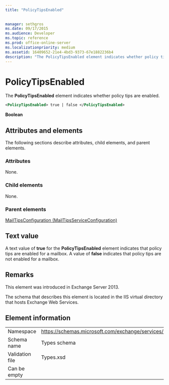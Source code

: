 ```yaml
---
title: "PolicyTipsEnabled"
 
 
manager: sethgros
ms.date: 09/17/2015
ms.audience: Developer
ms.topic: reference
ms.prod: office-online-server
ms.localizationpriority: medium
ms.assetid: 16409652-21e4-4bd3-9373-67e1882236b4
description: "The PolicyTipsEnabled element indicates whether policy tips are enabled."
---
```


# PolicyTipsEnabled

The **PolicyTipsEnabled** element indicates whether policy tips are enabled. 
  
```XML
<PolicyTipsEnabled> true | false </PolicyTipsEnabled>
```

 **Boolean**
## Attributes and elements

The following sections describe attributes, child elements, and parent elements.
  
### Attributes

None.
  
### Child elements

None.
  
### Parent elements

[MailTipsConfiguration (MailTipsServiceConfiguration)](mailtipsconfiguration-mailtipsserviceconfiguration.md)
  
## Text value

A text value of **true** for the **PolicyTipsEnabled** element indicates that policy tips are enabled for a mailbox. A value of **false** indicates that policy tips are not enabled for a mailbox. 
  
## Remarks

This element was introduced in Exchange Server 2013.
  
The schema that describes this element is located in the IIS virtual directory that hosts Exchange Web Services.
  
## Element information

|||
|:-----|:-----|
|Namespace  <br/> |https://schemas.microsoft.com/exchange/services/2006/types  <br/> |
|Schema name  <br/> |Types schema  <br/> |
|Validation file  <br/> |Types.xsd  <br/> |
|Can be empty  <br/> ||
   

